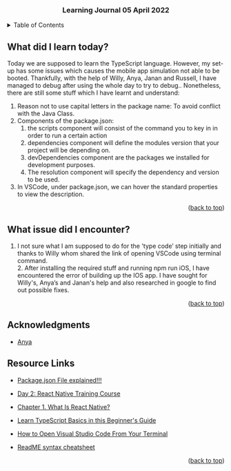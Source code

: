 <div id="top"></div>

<br />

<h3 align="center">Learning Journal 05 April 2022</h3>

<!-- TABLE OF CONTENTS -->
<details>
  <summary>Table of Contents</summary>
  <ul>
    <li><a href="#what-did-i-learn-today">What did I learn today?</a></li>
    <li><a href="#what-issue-did-i-encounter">What issue did I encounter?</a></li>
    <li><a href="#acknowledgments">Acknowledgments</a></li>
    <li><a href="#resource-links">Resource Links</a></li>
      </ul>
     
</details>

<!-- ABOUT THE PROJECT -->
## What did I learn today?
Today we are supposed to learn the TypeScript language.
However, my set-up has some issues which causes the mobile app simulation not able to be booted.
Thankfully, with the help of Willy, Anya, Janan and Russell, I have managed to debug after using the whole day to try to debug..
Nonetheless, there are still some stuff which I have learnt and understand:
<br/>
1. Reason not to use capital letters in the package name: To avoid conflict with the Java Class.
2. Components of the package.json:
    1. the scripts component will consist of the command you to key in in order to run a certain action
    2. dependencies component will define the modules version that your project will be depending on.
    3. devDependencies component are the packages we installed for development purposes.
    4. The resolution component will specify the dependency and version to be used.
3. In VSCode, under package.json, we can hover the standard properties to view the description.

<p align="right">(<a href="#top">back to top</a>)</p>

## What issue did I encounter?

1. I not sure what I am supposed to do for the 'type code’ step initially and thanks to Willy whom shared the link of opening VSCode using terminal command.
<br /> 2. After installing the required stuff and running npm run iOS, I have encountered the error of building up the IOS app. I have sought for Willy's, Anya’s and Janan's help and also researched in google to find out possible fixes.

<p align="right">(<a href="#top">back to top</a>)</p>

<!-- ACKNOWLEDGMENTS -->
## Acknowledgments
* [Anya](https://github.com/huanganya/react-native-starter)


<!-- Resource Links -->
## Resource Links
* [Package.json File explained!!!](https://dev.to/naveenchandar/package-json-file-explained-b94)

* [Day 2: React Native Training Course](https://docs.google.com/document/d/1xVfj6FU5U66KOUrjjZkWJ3uAaclqmt_RvZVPtJvKo6w/edit)

* [Chapter 1. What Is React Native?](https://www.oreilly.com/library/view/learning-react-native/9781491929049/ch01.html)

* [Learn TypeScript Basics in this Beginner's Guide](https://www.freecodecamp.org/news/learn-typescript-basics/)

* [How to Open Visual Studio Code From Your Terminal](https://www.freecodecamp.org/news/how-to-open-visual-studio-code-from-your-terminal/#:~:text=Once%20your%20terminal%20is%20open,Then%20hit%20enter%20.&text=Once%20you%20hit%20enter%20%2C%20VS%20Code%20will%20now%20open)

* [ReadME syntax cheatsheet](https://github.com/tchapi/markdown-cheatsheet/blob/master/README.md#heading-1)

<p align="right">(<a href="#top">back to top</a>)</p>

